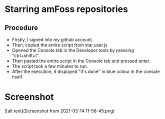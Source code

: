 # Starring amFoss repositories
## Procedure 
- Firstly, I signed into my github account.
- Then, copied the entire script from star.user.js 
- Opened the Console tab in the Developer tools by pressing "ctrl+shift+I".
- Then pasted the entire script in the Console tab and pressed enter.
- The script took a few minutes to run.
- After the execution, it displayed "it's done" in blue colour in the console itself.

# Screenshot
![alt text](Screenshot from 2021-03-14 11-58-45.png)
